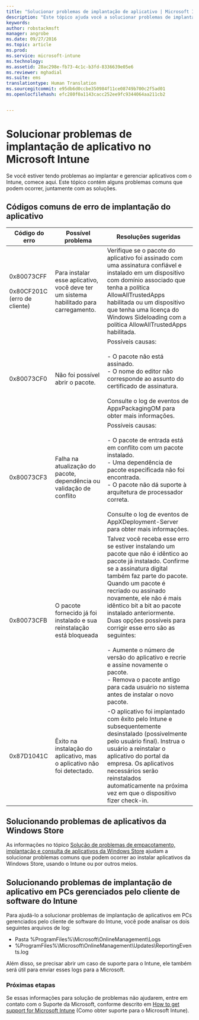 ```yaml
---
title: "Solucionar problemas de implantação de aplicativo | Microsoft Intune"
description: "Este tópico ajuda você a solucionar problemas de implantação de aplicativo com o Microsoft Intune."
keywords: 
author: robstackmsft
manager: angrobe
ms.date: 09/27/2016
ms.topic: article
ms.prod: 
ms.service: microsoft-intune
ms.technology: 
ms.assetid: 28ac298e-fb73-4c1c-b3fd-8336639e05e6
ms.reviewer: mghadial
ms.suite: ems
translationtype: Human Translation
ms.sourcegitcommit: e95db6d0ccbe350984f11ce08749b700c2f5ad01
ms.openlocfilehash: efc280f0a1143cacc252ee9fc9344064aa211cb2


---
```


# Solucionar problemas de implantação de aplicativo no Microsoft Intune
Se você estiver tendo problemas ao implantar e gerenciar aplicativos com o Intune, comece aqui. Este tópico contém alguns problemas comuns que podem ocorrer, juntamente com as soluções.

## Códigos comuns de erro de implantação do aplicativo

|Código do erro|Possível problema|Resoluções sugeridas|
|--------------|--------------------|------------------------|
|0x80073CFF<br /><br />0x80CF201C (erro de cliente)|Para instalar esse aplicativo, você deve ter um sistema habilitado para carregamento.|Verifique se o pacote do aplicativo foi assinado com uma assinatura confiável e instalado em um dispositivo com domínio associado que tenha a política AllowAllTrustedApps habilitada ou um dispositivo que tenha uma licença do Windows Sideloading com a política AllowAllTrustedApps habilitada.|
|0x80073CF0|Não foi possível abrir o pacote.|Possíveis causas:<br /><br />-   O pacote não está assinado.<br />-   O nome do editor não corresponde ao assunto do certificado de assinatura.<br /><br />Consulte o log de eventos de AppxPackagingOM para obter mais informações.|
|0x80073CF3|Falha na atualização do pacote, dependência ou validação de conflito|Possíveis causas:<br /><br />-   O pacote de entrada está em conflito com um pacote instalado.<br />-   Uma dependência de pacote especificada não foi encontrada.<br />-   O pacote não dá suporte à arquitetura de processador correta.<br /><br />Consulte o log de eventos de AppXDeployment-Server para obter mais informações.|
|0x80073CFB|O pacote fornecido já foi instalado e sua reinstalação está bloqueada|Talvez você receba esse erro se estiver instalando um pacote que não é idêntico ao pacote já instalado. Confirme se a assinatura digital também faz parte do pacote. Quando um pacote é recriado ou assinado novamente, ele não é mais idêntico bit a bit ao pacote instalado anteriormente. Duas opções possíveis para corrigir esse erro são as seguintes:<br /><br />-   Aumente o número de versão do aplicativo e recrie e assine novamente o pacote.<br />-   Remova o pacote antigo para cada usuário no sistema antes de instalar o novo pacote.|
|0x87D1041C|Êxito na instalação do aplicativo, mas o aplicativo não foi detectado.|-O aplicativo foi implantado com êxito pelo Intune e subsequentemente desinstalado (possivelmente pelo usuário final). Instrua o usuário a reinstalar o aplicativo do portal da empresa. Os aplicativos necessários serão reinstalados automaticamente na próxima vez em que o dispositivo fizer check-in.|

## Solucionando problemas de aplicativos da Windows Store

As informações no tópico [Solução de problemas de empacotamento, implantação e consulta de aplicativos da Windows Store](https://msdn.microsoft.com/library/windows/desktop/hh973484.aspx) ajudam a solucionar problemas comuns que podem ocorrer ao instalar aplicativos da Windows Store, usando o Intune ou por outros meios.

## Solucionando problemas de implantação de aplicativo em PCs gerenciados pelo cliente de software do Intune
Para ajudá-lo a solucionar problemas de implantação de aplicativos em PCs gerenciados pelo cliente de software do Intune, você pode analisar os dois seguintes arquivos de log:
- Pasta %ProgramFiles%\Microsoft\OnlineManagement\Logs
- %ProgramFiles%\Microsoft\OnlineManagement\Updates\ReportingEvents.log

Além disso, se precisar abrir um caso de suporte para o Intune, ele também será útil para enviar esses logs para a Microsoft.


### Próximas etapas
Se essas informações para solução de problemas não ajudarem, entre em contato com o Suporte da Microsoft, conforme descrito em [How to get support for Microsoft Intune](how-to-get-support-for-microsoft-intune.md) (Como obter suporte para o Microsoft Intune).



<!--HONumber=Oct16_HO2-->


